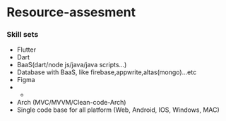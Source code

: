 # Resource-assesment

### Skill sets
- Flutter
- Dart
- BaaS(dart/node js/java/java scripts...)
- Database with BaaS, like firebase,appwrite,altas(mongo)...etc
- Figma
- -
- Arch (MVC/MVVM/Clean-code-Arch)
- Single code base for all platform (Web, Android, IOS, Windows, MAC)

